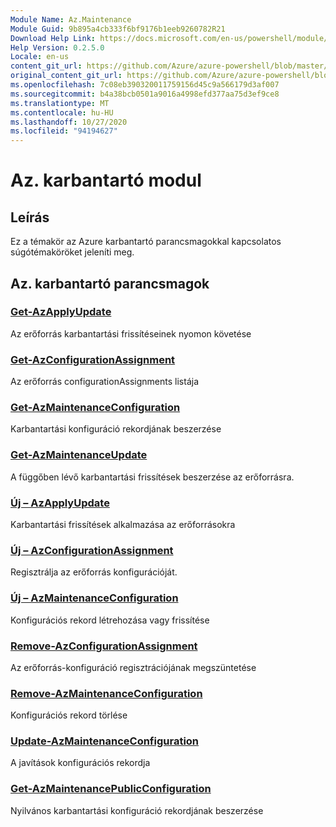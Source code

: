 ```yaml
---
Module Name: Az.Maintenance
Module Guid: 9b895a4cb333f6bf9176b1eeb9260782R21
Download Help Link: https://docs.microsoft.com/en-us/powershell/module/az.maintenance
Help Version: 0.2.5.0
Locale: en-us
content_git_url: https://github.com/Azure/azure-powershell/blob/master/src/Maintenance/Maintenance/help/Az.Maintenance.md
original_content_git_url: https://github.com/Azure/azure-powershell/blob/master/src/Maintenance/Maintenance/help/Az.Maintenance.md
ms.openlocfilehash: 7c08eb390320011759156d45c9a566179d3af007
ms.sourcegitcommit: b4a38bcb0501a9016a4998efd377aa75d3ef9ce8
ms.translationtype: MT
ms.contentlocale: hu-HU
ms.lasthandoff: 10/27/2020
ms.locfileid: "94194627"
---
```

# Az. karbantartó modul
## Leírás
Ez a témakör az Azure karbantartó parancsmagokkal kapcsolatos súgótémaköröket jeleníti meg.

## Az. karbantartó parancsmagok
### [Get-AzApplyUpdate](Get-AzApplyUpdate.md)
Az erőforrás karbantartási frissítéseinek nyomon követése

### [Get-AzConfigurationAssignment](Get-AzConfigurationAssignment.md)
Az erőforrás configurationAssignments listája

### [Get-AzMaintenanceConfiguration](Get-AzMaintenanceConfiguration.md)
Karbantartási konfiguráció rekordjának beszerzése

### [Get-AzMaintenanceUpdate](Get-AzMaintenanceUpdate.md)
A függőben lévő karbantartási frissítések beszerzése az erőforrásra.

### [Új – AzApplyUpdate](New-AzApplyUpdate.md)
Karbantartási frissítések alkalmazása az erőforrásokra

### [Új – AzConfigurationAssignment](New-AzConfigurationAssignment.md)
Regisztrálja az erőforrás konfigurációját.

### [Új – AzMaintenanceConfiguration](New-AzMaintenanceConfiguration.md)
Konfigurációs rekord létrehozása vagy frissítése

### [Remove-AzConfigurationAssignment](Remove-AzConfigurationAssignment.md)
Az erőforrás-konfiguráció regisztrációjának megszüntetése

### [Remove-AzMaintenanceConfiguration](Remove-AzMaintenanceConfiguration.md)
Konfigurációs rekord törlése

### [Update-AzMaintenanceConfiguration](Update-AzMaintenanceConfiguration.md)
A javítások konfigurációs rekordja

### [Get-AzMaintenancePublicConfiguration](Get-AzMaintenancePublicConfiguration.md)
Nyilvános karbantartási konfiguráció rekordjának beszerzése

